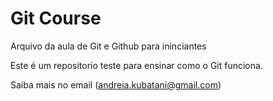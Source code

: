 # Git Course

Arquivo da aula de Git e Github para ininciantes

Este é um repositorio teste para ensinar como o Git funciona.

Saiba mais no email (andreia.kubatani@gmail.com)
